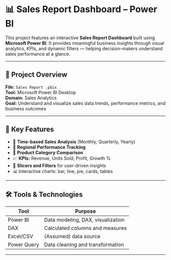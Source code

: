# 📊 Sales Report Dashboard – Power BI

This project features an interactive **Sales Report Dashboard** built using **Microsoft Power BI**. It provides meaningful business insights through visual analytics, KPIs, and dynamic filters — helping decision-makers understand sales performance at a glance.

---

## 📁 Project Overview

**File:** `Sales Report .pbix`  
**Tool:** Microsoft Power BI Desktop  
**Domain:** Sales Analytics  
**Goal:** Understand and visualize sales data trends, performance metrics, and business outcomes

---

## 🎯 Key Features

- 📆 **Time-based Sales Analysis** (Monthly, Quarterly, Yearly)
- 📍 **Regional Performance Tracking**
- 💼 **Product Category Comparison**
- 📈 **KPIs:** Revenue, Units Sold, Profit, Growth %
- 🧭 **Slicers and Filters** for user-driven insights
- 📊 Interactive charts: bar, line, pie, cards, tables

---

## 🛠 Tools & Technologies

| Tool         | Purpose                            |
|--------------|-------------------------------------|
| Power BI     | Data modeling, DAX, visualization   |
| DAX          | Calculated columns and measures     |
| Excel/CSV    | (Assumed) data source               |
| Power Query  | Data cleaning and transformation    |

---


